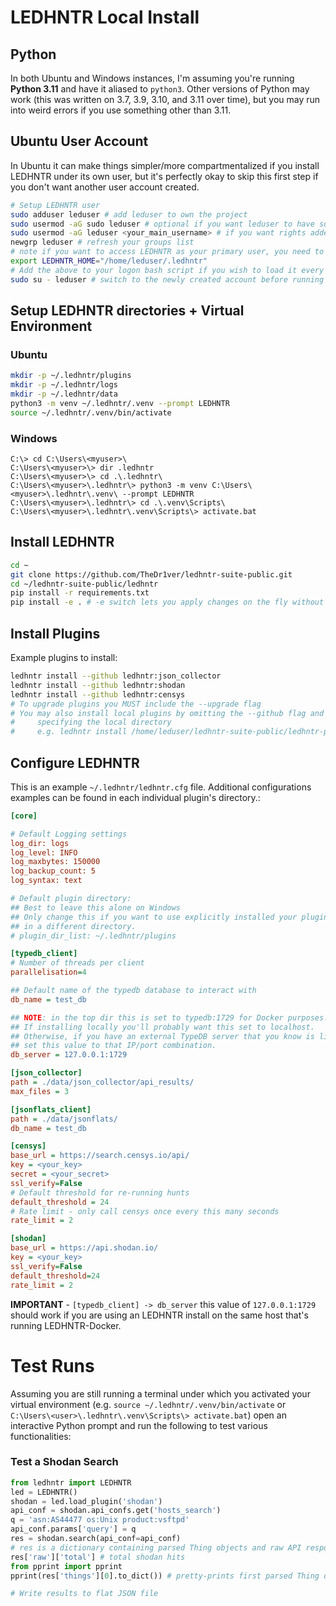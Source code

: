 # LEDHNTR Local Install

## Python

In both Ubuntu and Windows instances, I'm assuming you're running **Python 3.11**
and have it aliased to `python3`. Other versions of Python may work (this was
written on 3.7, 3.9, 3.10, and 3.11 over time), but you may run into weird errors
if you use something other than 3.11.

## Ubuntu User Account

In Ubuntu it can make things simpler/more compartmentalized if you install LEDHNTR
under its own user, but it's perfectly okay to skip this first step if you don't
want another user account created.

```bash
# Setup LEDHNTR user
sudo adduser leduser # add leduser to own the project
sudo usermod -aG sudo leduser # optional if you want leduser to have sudo rights
sudo usermod -aG leduser <your_main_username> # if you want rights added to your account
newgrp leduser # refresh your groups list
# note if you want to access LEDHNTR as your primary user, you need to set the environment varible
export LEDHNTR_HOME="/home/leduser/.ledhntr"
# Add the above to your logon bash script if you wish to load it every time you get a new shell
sudo su - leduser # switch to the newly created account before running the rest
```

## Setup LEDHNTR directories + Virtual Environment

### Ubuntu

```bash
mkdir -p ~/.ledhntr/plugins
mkdir -p ~/.ledhntr/logs
mkdir -p ~/.ledhntr/data
python3 -m venv ~/.ledhntr/.venv --prompt LEDHNTR
source ~/.ledhntr/.venv/bin/activate
```

### Windows

```shell
C:\> cd C:\Users\<myuser>\
C:\Users\<myuser>\> dir .ledhntr
C:\Users\<myuser>\> cd .\.ledhntr\
C:\Users\<myuser>\.ledhntr\> python3 -m venv C:\Users\<myuser>\.ledhntr\.venv\ --prompt LEDHNTR
C:\Users\<myuser>\.ledhntr\> cd .\.venv\Scripts\
C:\Users\<myuser>\.ledhntr\.venv\Scripts\> activate.bat
```

## Install LEDHNTR

```bash
cd ~
git clone https://github.com/TheDr1ver/ledhntr-suite-public.git
cd ~/ledhntr-suite-public/ledhntr
pip install -r requirements.txt
pip install -e . # -e switch lets you apply changes on the fly without reinstalling
```

## Install Plugins

Example plugins to install:

```bash
ledhntr install --github ledhntr:json_collector
ledhntr install --github ledhntr:shodan
ledhntr install --github ledhntr:censys
# To upgrade plugins you MUST include the --upgrade flag
# You may also install local plugins by omitting the --github flag and 
#     specifying the local directory
#     e.g. ledhntr install /home/leduser/ledhntr-suite-public/ledhntr-plugins/sample-plugin/
```

## Configure LEDHNTR

This is an example `~/.ledhntr/ledhntr.cfg` file. Additional configurations
examples can be found in each individual plugin's directory.:

```ini
[core]

# Default Logging settings
log_dir: logs
log_level: INFO
log_maxbytes: 150000
log_backup_count: 5
log_syntax: text

# Default plugin directory:
## Best to leave this alone on Windows
## Only change this if you want to use explicitly installed your plugins
## in a different directory.
# plugin_dir_list: ~/.ledhntr/plugins

[typedb_client]
# Number of threads per client
parallelisation=4

## Default name of the typedb database to interact with
db_name = test_db

## NOTE: in the top dir this is set to typedb:1729 for Docker purposes. 
## If installing locally you'll probably want this set to localhost.
## Otherwise, if you have an external TypeDB server that you know is listening
## set this value to that IP/port combination.
db_server = 127.0.0.1:1729

[json_collector]
path = ./data/json_collector/api_results/
max_files = 3

[jsonflats_client]
path = ./data/jsonflats/
db_name = test_db

[censys]
base_url = https://search.censys.io/api/
key = <your_key>
secret = <your_secret>
ssl_verify=False
# Default threshold for re-running hunts
default_threshold = 24
# Rate limit - only call censys once every this many seconds
rate_limit = 2

[shodan]
base_url = https://api.shodan.io/
key = <your_key>
ssl_verify=False
default_threshold=24
rate_limit = 2
```

**IMPORTANT** - `[typedb_client] -> db_server` this value of `127.0.0.1:1729` should work if you are using an LEDHNTR install on the same host that's running LEDHNTR-Docker.

# Test Runs

Assuming you are still running a terminal under which you activated your virtual environment (e.g. `source ~/.ledhntr/.venv/bin/activate` or `C:\Users\<user>\.ledhntr\.venv\Scripts\> activate.bat`) open an interactive Python prompt and run the following to test various functionalities:

### Test a Shodan Search

```python
from ledhntr import LEDHNTR
led = LEDHNTR()
shodan = led.load_plugin('shodan')
api_conf = shodan.api_confs.get('hosts_search')
q = 'asn:AS44477 os:Unix product:vsftpd'
api_conf.params['query'] = q
res = shodan.search(api_conf=api_conf)
# res is a dictionary containing parsed Thing objects and raw API response
res['raw']['total'] # total shodan hits
from pprint import pprint
pprint(res['things'][0].to_dict()) # pretty-prints first parsed Thing object

# Write results to flat JSON file
```
